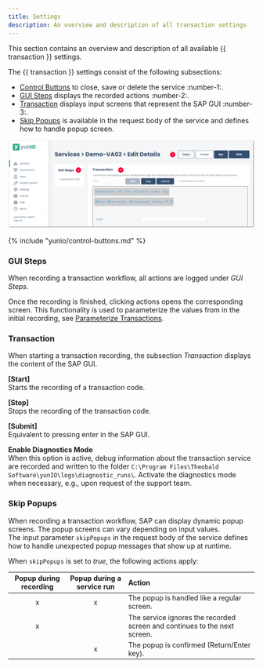 ```yaml
---
title: Settings
description: An overview and description of all transaction settings
---
```


This section contains an overview and description of all available {{ transaction }} settings.

The {{ transaction }} settings consist of the following subsections:
- [Control Buttons](#control-buttons) to close, save or delete the service :number-1:.
- [GUI Steps](#gui-steps) displays the recorded actions :number-2:.
- [Transaction](#transaction) displays input screens that represent the SAP GUI :number-3:.
- [Skip Popups](#skip-popups) is available in the request body of the service and defines how to handle popup screen.

![transaction-settings](../../assets/images/yunio/documentation/transaction-settings.png)

{% include "yunio/control-buttons.md" %}

### GUI Steps

When recording a transaction workflow, all actions are logged under *GUI Steps*.

Once the recording is finished, clicking actions opens the corresponding screen.
This functionality is used to parameterize the values from in the initial recording, see [Parameterize Transactions](index.md).

### Transaction

When starting a transaction recording, the subsection *Transaction* displays the content of the SAP GUI.

**[Start]**<br>
Starts the recording of a transaction code.

**[Stop]**<br>
Stops the recording of the transaction code. 

**[Submit]**<br>
Equivalent to pressing enter in the SAP GUI.

**Enable Diagnostics Mode**<br>
When this option is active, debug information about the transaction service are recorded and written to the folder `C:\Program Files\Theobald Software\yunIO\logs\diagnostic_runs\`.
Activate the diagnostics mode when necessary, e.g., upon request of the support team.

### Skip Popups

When recording a transaction workflow, SAP can display dynamic popup screens. The popup screens can vary depending on input values.<br>
The input parameter `skipPopups` in the request body of the service defines how to handle unexpected popup messages that show up at runtime.<br>


When `skipPopups` is set to *true*, the following actions apply:

| Popup during recording | Popup during a service run | Action |
| :------: |:---: | :--- |
| x | x | The popup is handled like a regular screen. |
| x |  | The service ignores the recorded screen and continues to the next screen. |
|  | x | The popup is confirmed (Return/Enter key). |

